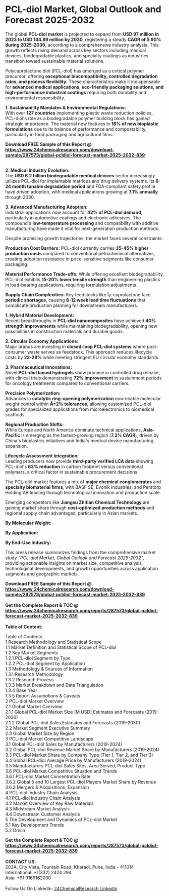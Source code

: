 <h1>PCL-diol Market, Global Outlook and Forecast 2025-2032</h1><p>The global <strong>PCL-diol market</strong> is projected to expand from <strong>USD 97 million in 2023 to USD 144.89 million by 2030</strong>, registering a steady <strong>CAGR of 5.90% during 2025-2030</strong>, according to a comprehensive industry analysis. This growth reflects rising demand across key sectors including medical devices, biodegradable plastics, and specialty coatings as industries transition toward sustainable material solutions.</p><p>Polycaprolactone diol (PCL-diol) has emerged as a critical polymer precursor, offering <strong>exceptional biocompatibility, controlled degradation rates, and process flexibility</strong>. These characteristics make it indispensable for <strong>advanced medical applications, eco-friendly packaging solutions, and high-performance industrial coatings</strong> requiring both durability and environmental responsibility.</p><p><strong>1. Sustainability Mandates &amp; Environmental Regulations:</strong><br>
With over <strong>127 countries</strong> implementing plastic waste reduction policies, PCL-diol's role as a biodegradable polymer building block has gained strategic importance. The material now features in <strong>18% of new bioplastic formulations</strong> due to its balance of performance and compostability, particularly in food packaging and agricultural films.</p><div><b>Download FREE Sample of this Report @ 
            <a href="https://www.24chemicalresearch.com/download-sample/287573/global-pcldiol-forecast-market-2025-2032-839">
            https://www.24chemicalresearch.com/download-sample/287573/global-pcldiol-forecast-market-2025-2032-839</a></b></div><br><p><strong>2. Medical Industry Evolution:</strong><br>
The <strong>USD 6.2 billion biodegradable medical devices</strong> sector increasingly utilizes PCL-diol for implantable matrices and drug delivery systems. Its <strong>6-24 month tunable degradation period</strong> and FDA-compliant safety profile have driven adoption, with medical applications growing at <strong>7.1% annually</strong> through 2030.</p><p><strong>3. Advanced Manufacturing Adoption:</strong><br>
Industrial applications now account for <strong>42% of PCL-diol demand</strong>, particularly in automotive coatings and electronic adhesives. The compound's <strong>low-temperature processing</strong> and compatibility with additive manufacturing have made it vital for next-generation production methods.</p><p>Despite promising growth trajectories, the market faces several constraints:</p><p><strong>Production Cost Barriers:</strong> PCL-diol currently carries <strong>35-45% higher production costs</strong> compared to conventional petrochemical alternatives, creating adoption resistance in price-sensitive segments like consumer packaging.</p><p><strong>Material Performance Trade-offs:</strong> While offering excellent biodegradability, PCL-diol exhibits <strong>15-20% lower tensile strength</strong> than engineering plastics in load-bearing applications, requiring formulation adjustments.</p><p><strong>Supply Chain Complexities:</strong> Key feedstocks like Îµ-caprolactone face <strong>periodic shortages</strong>, causing <strong>8-12 week lead time fluctuations</strong> that complicate production planning for downstream manufacturers.</p><p><strong>1. Hybrid Material Development:</strong><br>
Recent breakthroughs in <strong>PCL-diol nanocomposites</strong> have achieved <strong>40% strength improvements</strong> while maintaining biodegradability, opening new possibilities in construction materials and durable goods.</p><p><strong>2. Circular Economy Applications:</strong><br>
Major brands are investing in <strong>closed-loop PCL-diol systems</strong> where post-consumer waste serves as feedstock. This approach reduces lifecycle costs by <strong>22-28%</strong> while meeting stringent EU circular economy standards.</p><p><strong>3. Pharmaceutical Innovations:</strong><br>
Novel <strong>PCL-diol based hydrogels</strong> show promise in controlled drug release, with clinical trials demonstrating <strong>72% improvement</strong> in sustainment periods for oncology treatments compared to conventional carriers.</p><p><strong>Precision Polymerization:</strong><br>
	Advances in <strong>catalytic ring-opening polymerization</strong> now enable molecular weight control within <strong>Â±2% tolerances</strong>, allowing customized PCL-diol grades for specialized applications from microelectronics to biomedical scaffolds.</p><p><strong>Regional Production Shifts:</strong><br>
	While Europe and North America dominate technical applications, <strong>Asia-Pacific</strong> is emerging as the fastest-growing region (<strong>7.3% CAGR</strong>), driven by China's bioplastics initiatives and India's medical device manufacturing expansion.</p><p><strong>Lifecycle Assessment Integration:</strong><br>
	Leading producers now provide <strong>third-party verified LCA data</strong> showing PCL-diol's <strong>63% reduction</strong> in carbon footprint versus conventional polymers, a critical factor in sustainable procurement decisions.</p><p>The PCL-diol market features a mix of <strong>major chemical conglomerates</strong> and <strong>specialty biomaterial firms</strong>, with BASF SE, Evonik Industries, and Perstorp Holding AB leading through technological innovation and production scale.</p><p>Emerging competitors like <strong>Jiangsu Zhitian Chemical Technology</strong> are gaining market share through <strong>cost-optimized production methods</strong> and regional supply chain advantages, particularly in Asian markets.</p><p><strong>By Molecular Weight:</strong></p><p><strong>By Application:</strong></p><p><strong>By End-Use Industry:</strong></p><p>This press release summarizes findings from the comprehensive market study <em>"PCL-diol Market, Global Outlook and Forecast 2025-2032"</em>, providing actionable insights on market size, competitive analysis, technological developments, and growth opportunities across application segments and geographic markets.</p><div><b>Download FREE Sample of this Report @ 
            <a href="https://www.24chemicalresearch.com/download-sample/287573/global-pcldiol-forecast-market-2025-2032-839">
            https://www.24chemicalresearch.com/download-sample/287573/global-pcldiol-forecast-market-2025-2032-839</a></b></div><br><div><b>Get the Complete Report & TOC @ 
            <a href="https://www.24chemicalresearch.com/reports/287573/global-pcldiol-forecast-market-2025-2032-839">
            https://www.24chemicalresearch.com/reports/287573/global-pcldiol-forecast-market-2025-2032-839</a></b></div><br>
            <b>Table of Content:</b><p>Table of Contents<br />
1 Research Methodology and Statistical Scope<br />
1.1 Market Definition and Statistical Scope of PCL-diol<br />
1.2 Key Market Segments<br />
1.2.1 PCL-diol Segment by Type<br />
1.2.2 PCL-diol Segment by Application<br />
1.3 Methodology & Sources of Information<br />
1.3.1 Research Methodology<br />
1.3.2 Research Process<br />
1.3.3 Market Breakdown and Data Triangulation<br />
1.3.4 Base Year<br />
1.3.5 Report Assumptions & Caveats<br />
2 PCL-diol Market Overview<br />
2.1 Global Market Overview<br />
2.1.1 Global PCL-diol Market Size (M USD) Estimates and Forecasts (2019-2030)<br />
2.1.2 Global PCL-diol Sales Estimates and Forecasts (2019-2030)<br />
2.2 Market Segment Executive Summary<br />
2.3 Global Market Size by Region<br />
3 PCL-diol Market Competitive Landscape<br />
3.1 Global PCL-diol Sales by Manufacturers (2019-2024)<br />
3.2 Global PCL-diol Revenue Market Share by Manufacturers (2019-2024)<br />
3.3 PCL-diol Market Share by Company Type (Tier 1, Tier 2, and Tier 3)<br />
3.4 Global PCL-diol Average Price by Manufacturers (2019-2024)<br />
3.5 Manufacturers PCL-diol Sales Sites, Area Served, Product Type<br />
3.6 PCL-diol Market Competitive Situation and Trends<br />
3.6.1 PCL-diol Market Concentration Rate<br />
3.6.2 Global 5 and 10 Largest PCL-diol Players Market Share by Revenue<br />
3.6.3 Mergers & Acquisitions, Expansion<br />
4 PCL-diol Industry Chain Analysis<br />
4.1 PCL-diol Industry Chain Analysis<br />
4.2 Market Overview of Key Raw Materials<br />
4.3 Midstream Market Analysis<br />
4.4 Downstream Customer Analysis<br />
5 The Development and Dynamics of PCL-diol Market <br />
5.1 Key Development Trends<br />
5.2 Drivin</p><div><b>Get the Complete Report & TOC @ 
            <a href="https://www.24chemicalresearch.com/reports/287573/global-pcldiol-forecast-market-2025-2032-839">
            https://www.24chemicalresearch.com/reports/287573/global-pcldiol-forecast-market-2025-2032-839</a></b></div><br><b>CONTACT US:</b><br>
            203A, City Vista, Fountain Road, Kharadi, Pune, India - 411014<br>
            International: +1(332) 2424 294<br>
            Asia: +91 9169162030 <br><br>
            Follow Us On LinkedIn: <a href="https://www.linkedin.com/company/24chemicalresearch/">24ChemicalResearch LinkedIn</a>